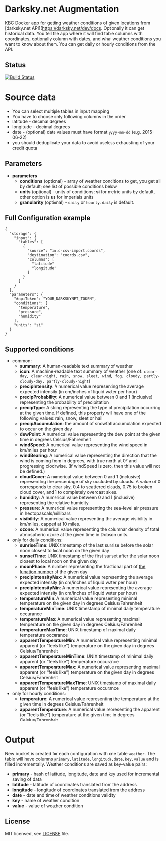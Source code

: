 Darksky.net Augmentation
================

KBC Docker app for getting weather conditions of given locations from 
[darksky.net API](https://darksky.net/dev/docs. Optionally it can get historical data. 
You tell the app where it will find table columns with coordinates, 
optionally column with dates, and what weather conditions you want to 
know about them. 
You can get daily or hourly conditions from the API.

## Status

[![Build Status](https://travis-ci.org/keboola/darksky-augmentation.svg)](https://travis-ci.org/keboola/darksky-augmentation) 

# Source data

- You can select multiple tables in input mapping
- You have to choose only following columns in the order
 - latitude -  decimal degrees
 - longitude -  decimal degrees
 - date -  (optional) date values must have format `yyyy-mm-dd` (e.g. 2015-06-22)
- you should deduplicate your data to avoid useless exhausting of your credit quota

## Parameters

- **parameters**
    - **conditions** (optional) - array of weather conditions to get, you get all by default; see list of possible conditions below
    - **units** (optional) - units of conditions; **si** for metric units by default, other option is **us** for imperials units 
    - **granularity** (optional) - `daily` or `hourly`. `daily` is default.
## Full Configuration example
```
{
  "storage": {
    "input": {
      "tables": [
        {
          "source": "in.c-csv-import.coords",
          "destination": "coords.csv",
          "columns": [
            "latitude",
            "longitude"
          ]
        }
      ]
    }
  },
  "parameters": {
    "#apiToken": "YOUR_DARKSKYNET_TOKEN",
    "conditions": [
      "temperature",
      "pressure",
      "humidity"
    ],
    "units": "si"
  }
}
```

## Supported conditions

- common:
  - **summary**: A human-readable text summary of weather
  - **icon**: A machine-readable text summary of weather (one of: `clear-day, clear-night, rain, snow, sleet, wind, fog, cloudy, partly-cloudy-day, partly-cloudy-night`)
  - **precipIntensity**: A numerical value representing the average expected intensity (in cm/inches of liquid water per hour)
  - **precipProbability**: A numerical value between 0 and 1 (inclusive) representing the probability of precipitation
  - **precipType**: A string representing the type of precipitation occurring at the given time. If defined, this property will have one of the following values: rain, snow, sleet or hail
  - **precipAccumulation**: the amount of snowfall accumulation expected to occur on the given day
  - **dewPoint**: A numerical value representing the dew point at the given time in degrees Celsius/Fahrenheit
  - **windSpeed**: A numerical value representing the wind speed in km/miles per hour
  - **windBearing**: A numerical value representing the direction that the wind is coming from in degrees, with true north at 0° and progressing clockwise. (If windSpeed is zero, then this value will not be defined.)
  - **cloudCover**: A numerical value between 0 and 1 (inclusive) representing the percentage of sky occluded by clouds. A value of 0 corresponds to clear sky, 0.4 to scattered clouds, 0.75 to broken cloud cover, and 1 to completely overcast skies.
  - **humidity**: A numerical value between 0 and 1 (inclusive) representing the relative humidity
  - **pressure**: A numerical value representing the sea-level air pressure in hectopascals/millibars
  - **visibility**: A numerical value representing the average visibility in km/miles, capped at 10 miles.
  - **ozone**: A numerical value representing the columnar density of total atmospheric ozone at the given time in Dobson units.
- only for daily conditions:
  - **sunriseTime**: UNIX timestamp of the last sunrise before the solar noon closest to local noon on the given day
  - **sunsetTime**: UNIX timestamp of the first sunset after the solar noon closest to local noon on the given day
  - **moonPhase**: A number representing the fractional part of [the lunation number](https://en.wikipedia.org/wiki/Lunation_Number) of the given day
  - **precipIntensityMax**: A numerical value representing the average expected intensity (in cm/inches of liquid water per hour)
  - **precipIntensityMin**: A numerical value representing the average expected intensity (in cm/inches of liquid water per hour)
  - **temperatureMin**: A numerical value representing minimal temperature on the given day in degrees Celsius/Fahrenheit
  - **temperatureMinTime**: UNIX timestamp of minimal daily temperature occurance
  - **temperatureMax**: A numerical value representing maximal temperature on the given day in degrees Celsius/Fahrenheit
  - **temperatureMaxTime**: UNIX timestamp of maximal daily temperature occurance
  - **apparentTemperatureMin**: A numerical value representing minimal apparent (or “feels like”) temperature on the given day in degrees Celsius/Fahrenheit
  - **apparentTemperatureMinTime**: UNIX timestamp of minimal daily apparent (or “feels like”) temperature occurance
  - **apparentTemperatureMax**: A numerical value representing maximal apparent (or “feels like”) temperature on the given day in degrees Celsius/Fahrenheit
  - **apparentTemperatureMaxTime**: UNIX timestamp of maximal daily apparent (or “feels like”) temperature occurance
- only for hourly conditions:
  - **temperature**: A numerical value representing the temperature at the given time in degrees Celsius/Fahrenheit
  - **apparentTemperature**: A numerical value representing the apparent (or “feels like”) temperature at the given time in degrees Celsius/Fahrenheit
      
# Output
New bucket is created for each configuration with one table `weather`. The table will have columns 
`primary,latitude,longitude,date,key,value` and is filled incrementally. Weather conditions are saved as key-value pairs: 

- **primary** - hash of latitude, longitude, date and key used for incremental saving of data
- **latitude** - latitude of coordinates translated from the address
- **longitude** - longitude of coordinates translated from the address
- **date** - date and time of weather conditions validity
- **key** - name of weather condition
- **value** - value of weather condition

## License

MIT licensed, see [LICENSE](./LICENSE) file.
